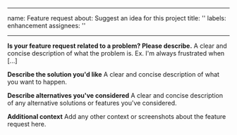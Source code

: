 
---
name: Feature request
about: Suggest an idea for this project
title: ''
labels: enhancement
assignees: ''

---

<!---
Make sure to check the roadmap (https://docs.jesse.trade/docs/roadmap.html) and the Trello boards linked there whether your idea is already listed and give Jesse's documentation a good read to make sure you don't request something that's already possible. If possible use Discord (https://jesse.trade/discord) to discuss your ideas with the community.
-->

**Is your feature request related to a problem? Please describe.**
A clear and concise description of what the problem is. Ex. I'm always frustrated when [...]

**Describe the solution you'd like**
A clear and concise description of what you want to happen.

**Describe alternatives you've considered**
A clear and concise description of any alternative solutions or features you've considered.

**Additional context**
Add any other context or screenshots about the feature request here.